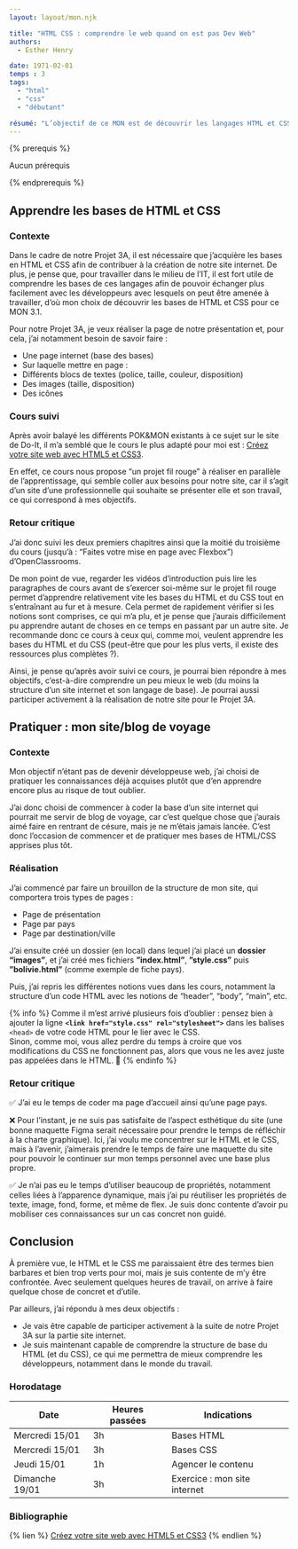 ```yaml
---
layout: layout/mon.njk

title: "HTML CSS : comprendre le web quand on est pas Dev Web"
authors:
  - Esther Henry

date: 1971-02-01
temps : 3
tags: 
  - "html"
  - "css"
  - "débutant"

résumé: "L’objectif de ce MON est de découvrir les langages HTML et CSS afin d’être capable de comprendre ces langages notamment pour comprendre de quoi parle les Dev."
---
```


{% prerequis %}

Aucun prérequis

{% endprerequis %}

## Apprendre les bases de HTML et CSS

### Contexte

Dans le cadre de notre Projet 3A, il est nécessaire que j’acquière les bases en HTML et CSS afin de contribuer à la création de notre site internet. De plus, je pense que, pour travailler dans le milieu de l’IT, il est fort utile de comprendre les bases de ces langages afin de pouvoir échanger plus facilement avec les développeurs avec lesquels on peut être amenée à travailler, d’où mon choix de découvrir les bases de HTML et CSS pour ce MON 3.1.

Pour notre Projet 3A, je veux réaliser la page de notre présentation et, pour cela, j’ai notamment besoin de savoir faire :  

- Une page internet (base des bases)  
- Sur laquelle mettre en page :  
- Différents blocs de textes (police, taille, couleur, disposition)  
- Des images (taille, disposition)  
- Des icônes  

### Cours suivi

Après avoir balayé les différents POK&MON existants à ce sujet sur le site de Do-It, il m’a semblé que le cours le plus adapté pour moi est : [Créez votre site web avec HTML5 et CSS3](https://openclassrooms.com/fr/courses/1603881-creez-votre-site-web-avec-html5-et-css3).

En effet, ce cours nous propose “un projet fil rouge” à réaliser en parallèle de l’apprentissage, qui semble coller aux besoins pour notre site, car il s’agit d’un site d’une professionnelle qui souhaite se présenter elle et son travail, ce qui correspond à mes objectifs.

### Retour critique

J’ai donc suivi les deux premiers chapitres ainsi que la moitié du troisième du cours (jusqu’à : “Faites votre mise en page avec Flexbox”) d’OpenClassrooms.

De mon point de vue, regarder les vidéos d’introduction puis lire les paragraphes de cours avant de s’exercer soi-même sur le projet fil rouge permet d’apprendre relativement vite les bases du HTML et du CSS tout en s’entraînant au fur et à mesure. Cela permet de rapidement vérifier si les notions sont comprises, ce qui m’a plu, et je pense que j’aurais difficilement pu apprendre autant de choses en ce temps en passant par un autre site. Je recommande donc ce cours à ceux qui, comme moi, veulent apprendre les bases du HTML et du CSS (peut-être que pour les plus verts, il existe des ressources plus complètes ?).

Ainsi, je pense qu’après avoir suivi ce cours, je pourrai bien répondre à mes objectifs, c’est-à-dire comprendre un peu mieux le web (du moins la structure d’un site internet et son langage de base). Je pourrai aussi participer activement à la réalisation de notre site pour le Projet 3A.

## Pratiquer : mon site/blog de voyage

### Contexte

Mon objectif n’étant pas de devenir développeuse web, j’ai choisi de pratiquer les connaissances déjà acquises plutôt que d’en apprendre encore plus au risque de tout oublier.

J’ai donc choisi de commencer à coder la base d’un site internet qui pourrait me servir de blog de voyage, car c’est quelque chose que j’aurais aimé faire en rentrant de césure, mais je ne m’étais jamais lancée. C’est donc l’occasion de commencer et de pratiquer mes bases de HTML/CSS apprises plus tôt.

### Réalisation

J’ai commencé par faire un brouillon de la structure de mon site, qui comportera trois types de pages : 

- Page de présentation  
- Page par pays  
- Page par destination/ville  

J’ai ensuite créé un dossier (en local) dans lequel j’ai placé un **dossier “images”**, et j’ai créé mes fichiers **”index.html”**, **”style.css”** puis **”bolivie.html”** (comme exemple de fiche pays).

Puis, j’ai repris les différentes notions vues dans les cours, notamment la structure d’un code HTML avec les notions de “header”, “body”, “main”, etc.

{% info %}
Comme il m’est arrivé plusieurs fois d’oublier : pensez bien à ajouter la ligne **```<link href="style.css" rel="stylesheet">```** dans les balises `<head>` de votre code HTML pour le lier avec le CSS.  
Sinon, comme moi, vous allez perdre du temps à croire que vos modifications du CSS ne fonctionnent pas, alors que vous ne les avez juste pas appelées dans le HTML. 🥲
{% endinfo %}

### Retour critique

✅ J’ai eu le temps de coder ma page d’accueil ainsi qu’une page pays.

❌ Pour l’instant, je ne suis pas satisfaite de l’aspect esthétique du site (une bonne maquette Figma serait nécessaire pour prendre le temps de réfléchir à la charte graphique). Ici, j’ai voulu me concentrer sur le HTML et le CSS, mais à l’avenir, j’aimerais prendre le temps de faire une maquette du site pour pouvoir le continuer sur mon temps personnel avec une base plus propre.

✅  Je n’ai pas eu le temps d’utiliser beaucoup de propriétés, notamment celles liées à l’apparence dynamique, mais j’ai pu réutiliser les propriétés de texte, image, fond, forme, et même de flex. Je suis donc contente d’avoir pu mobiliser ces connaissances sur un cas concret non guidé.

## Conclusion

À première vue, le HTML et le CSS me paraissaient être des termes bien barbares et bien trop verts pour moi, mais je suis contente de m’y être confrontée. Avec seulement quelques heures de travail, on arrive à faire quelque chose de concret et d’utile.

Par ailleurs, j’ai répondu à mes deux objectifs :

- Je vais être capable de participer activement à la suite de notre Projet 3A sur la partie site internet.
- Je suis maintenant capable de comprendre la structure de base du HTML (et du CSS), ce qui me permettra de mieux comprendre les développeurs, notamment dans le monde du travail.

### Horodatage

| Date | Heures passées | Indications |
| -------- | --------- | --------|
| Mercredi 15/01 | 3h | Bases HTML |
| Mercredi 15/01 | 3h | Bases CSS |
| Jeudi 15/01 | 1h | Agencer le contenu |
| Dimanche 19/01 | 3h | Exercice : mon site internet |

### Bibliographie

{% lien %}
[Créez votre site web avec HTML5 et CSS3](https://openclassrooms.com/fr/courses/1603881-creez-votre-site-web-avec-html5-et-css3)
{% endlien %}
